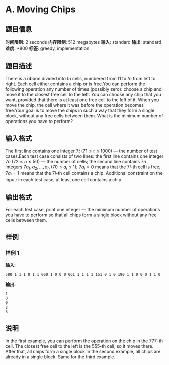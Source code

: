 # A. Moving Chips

## 题目信息

**时间限制**: 2 seconds
**内存限制**: 512 megabytes
**输入**: standard
**输出**: standard
**难度**: *800
**标签**: greedy, implementation

## 题目描述

There is a ribbon divided into $t$$n$ cells, numbered from $t$$1$ to $t$$n$ from left to right. Each cell either contains a chip or is free.You can perform the following operation any number of times (possibly zero): choose a chip and move it to the closest free cell to the left. You can choose any chip that you want, provided that there is at least one free cell to the left of it. When you move the chip, the cell where it was before the operation becomes free.Your goal is to move the chips in such a way that they form a single block, without any free cells between them. What is the minimum number of operations you have to perform?

## 输入格式

The first line contains one integer $7$$t$ ($7$$1 \le t \le 1000$) — the number of test cases.Each test case consists of two lines: the first line contains one integer $7$$n$ ($7$$2 \le n \le 50$) — the number of cells; the second line contains $7$$n$ integers $7$$a_1, a_2, \dots, a_n$ ($7$$0 \le a_i \le 1$); $7$$a_i = 0$ means that the $7$$i$-th cell is free; $7$$a_i = 1$ means that the $7$$i$-th cell contains a chip. Additional constraint on the input: in each test case, at least one cell contains a chip.

## 输出格式

For each test case, print one integer — the minimum number of operations you have to perform so that all chips form a single block without any free cells between them.

## 样例

### 样例 1

**输入:**
```
580 1 1 1 0 1 1 060 1 0 0 0 061 1 1 1 1 151 0 1 0 190 1 1 0 0 0 1 1 0
```

**输出:**
```
1
0
0
2
3
```

## 说明

In the first example, you can perform the operation on the chip in the 77$7$-th cell. The closest free cell to the left is the 55$5$-th cell, so it moves there. After that, all chips form a single block.In the second example, all chips are already in a single block. Same for the third example.
